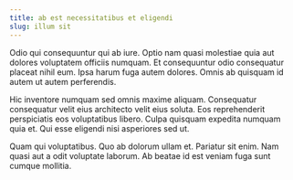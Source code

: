 ```yaml
---
title: ab est necessitatibus et eligendi
slug: illum sit
---
```


Odio qui consequuntur qui ab iure. Optio nam quasi molestiae quia aut dolores voluptatem officiis numquam. Et consequuntur odio consequatur placeat nihil eum. Ipsa harum fuga autem dolores. Omnis ab quisquam id autem ut autem perferendis.

Hic inventore numquam sed omnis maxime aliquam. Consequatur consequatur velit eius architecto velit eius soluta. Eos reprehenderit perspiciatis eos voluptatibus libero. Culpa quisquam expedita numquam quia et. Qui esse eligendi nisi asperiores sed ut.

Quam qui voluptatibus. Quo ab dolorum ullam et. Pariatur sit enim. Nam quasi aut a odit voluptate laborum. Ab beatae id est veniam fuga sunt cumque mollitia.
